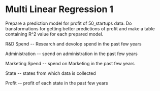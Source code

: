 # Multi Linear Regression 1

Prepare a prediction model for profit of 50_startups data. Do transformations for getting better predictions of profit and
make a table containing R^2 value for each prepared model.

R&D Spend -- Research and devolop spend in the past few years

Administration -- spend on administration in the past few years

Marketing Spend -- spend on Marketing in the past few years

State -- states from which data is collected

Profit  -- profit of each state in the past few years
